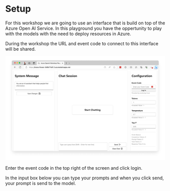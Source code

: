 # Setup

For this workshop we are going to use an interface that is build on top of the  Azure Open AI Service. In this playground you have the oppertunity to play with the models with the need to deploy resources in Azure.

During the workshop  the URL and event code to connect to this interface will be shared.

![](images/portal.jpg)

Enter the event code in the top right of the screen and click login.

In the input box below you can type your prompts and when you click send, your prompt is send to the model.